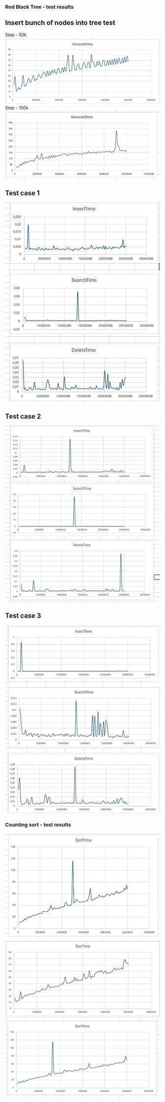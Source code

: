 
### Red Black Tree - test results

## Insert bunch of nodes into tree test 
Step - 50k 
![GenerateTimeStep50K](./images/RedBlackTree/generateTimeStep50k.png)
Step - 100k 
![GenerateTimeStep100K](./images/RedBlackTree/generateTimeStep100k.png)

## Test case 1
![RedBlackTree1](./images/RedBlackTree/1.png)
## Test case 2
![RedBlackTree2](./images/RedBlackTree/2.png)
## Test case 3
![RedBlackTree3](./images/RedBlackTree/3.png)

### Counting sort - test results

![Counting Sort1](./images/CountingSort/1.png)
![Counting Sort2](./images/CountingSort/2.png)
![Counting Sort3](./images/CountingSort/3.png)
